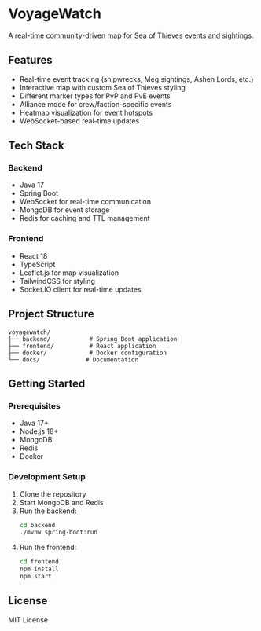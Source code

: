 # VoyageWatch

A real-time community-driven map for Sea of Thieves events and sightings.

## Features

- Real-time event tracking (shipwrecks, Meg sightings, Ashen Lords, etc.)
- Interactive map with custom Sea of Thieves styling
- Different marker types for PvP and PvE events
- Alliance mode for crew/faction-specific events
- Heatmap visualization for event hotspots
- WebSocket-based real-time updates

## Tech Stack

### Backend
- Java 17
- Spring Boot
- WebSocket for real-time communication
- MongoDB for event storage
- Redis for caching and TTL management

### Frontend
- React 18
- TypeScript
- Leaflet.js for map visualization
- TailwindCSS for styling
- Socket.IO client for real-time updates

## Project Structure

```
voyagewatch/
├── backend/           # Spring Boot application
├── frontend/          # React application
├── docker/            # Docker configuration
└── docs/             # Documentation
```

## Getting Started

### Prerequisites
- Java 17+
- Node.js 18+
- MongoDB
- Redis
- Docker 

### Development Setup

1. Clone the repository
2. Start MongoDB and Redis
3. Run the backend:
   ```bash
   cd backend
   ./mvnw spring-boot:run
   ```
4. Run the frontend:
   ```bash
   cd frontend
   npm install
   npm start
   ```

## License

MIT License